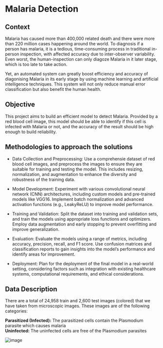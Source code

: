 # Malaria Detection

## Context
Malaria has caused more than 400,000 related death and there were more than 220 million cases happening around the world. To diagnosis if a person has malaria, it is a tedious, time-consuming process in traditional in-person inspection, with affected accuracy due to inter-observer variability. Even worst, the human-inspection can only diagoze Malaria in it later stage, which is too late to take action.

Yet, an automated system can greatly boost efficiency and accuracy of diagonising Malaria in its early stage by using machine learning and artificial intelligence techniques. This system will not only reduce manual error classification but also benefit the human health.

## Objective
This project aims to build an efficient model to detect Malaria. Provided by a red blood cell image, this model should be able to identify if this cell is infected with Malaria or not, and the accuracy of the result should be high enough to build reliability.

## Methodologies to approach the solutions
- Data Collection and Preprocessing: Use a comprehensie dataset of red blood cell images, and preprocess the images to ensure they are suitable for training and testing the model. This includes resizing, normalization, and augmentation to enhance the diversity and robustness of the training data.

- Model Development: Experiment with various convolutional neural network (CNN) architectures, including custom models and pre-trained models like VGG16. Implement batch normalization and advanced activation functions (e.g., LeakyReLU) to improve model performance.

- Training and Validation: Split the dataset into training and validation sets, and train the models using appropriate loss functions and optimizers. Employ data augmentation and early stopping to prevent overfitting and improve generalization.

- Evaluation: Evaluate the models using a range of metrics, including accuracy, precision, recall, and F1 score. Use confusion matrices and classification reports to gain insights into the model’s performance and identify areas for improvement.

- Deployment: Plan for the deployment of the final model in a real-world setting, considering factors such as integration with existing healthcare systems, computational requirements, and ethical considerations.

## Data Description
There are a total of 24,958 train and 2,600 test images (colored) that we have taken from microscopic images. These images are of the following categories:<br>


**Parasitized (Infected):** The parasitized cells contain the Plasmodium parasite which causes malaria<br>
**Uninfected:** The uninfected cells are free of the Plasmodium parasites<br>

![image](https://github.com/user-attachments/assets/1db36e1c-7df7-4f2e-a466-cdf027f82546)
